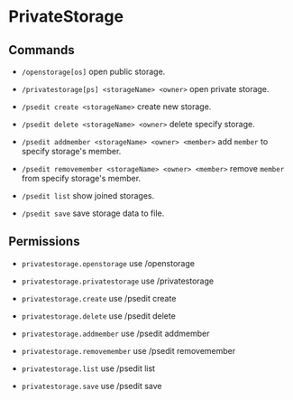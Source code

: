 # PrivateStorage

## Commands

* `/openstorage[os]`
open public storage.

* `/privatestorage[ps] <storageName> <owner>`
open private storage.

* `/psedit create <storageName>`
create new storage.

* `/psedit delete <storageName> <owner>`
delete specify storage.

* `/psedit addmember <storageName> <owner> <member>`
add `member` to specify storage's member.

* `/psedit removemember <storageName> <owner> <member>`
remove `member` from specify storage's member.

* `/psedit list`
show joined storages.

* `/psedit save`
save storage data to file.

## Permissions

* `privatestorage.openstorage`
use /openstorage

* `privatestorage.privatestorage`
use /privatestorage

* `privatestorage.create`
use /psedit create

* `privatestorage.delete`
use /psedit delete

* `privatestorage.addmember`
use /psedit addmember

* `privatestorage.removemember`
use /psedit removemember

* `privatestorage.list`
use /psedit list

* `privatestorage.save`
use /psedit save

